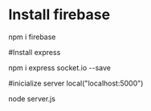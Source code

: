 # Install firebase

npm i firebase

#Install express

npm i express socket.io --save

#inicialize server local("localhost:5000")

node server.js
